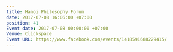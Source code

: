 ```yaml
---
title: Hanoi Philosophy Forum
date: 2017-07-08 16:06:00 +07:00
position: 41
Event date: 2017-07-08 00:00:00 +07:00
Venue: Clickspace
Event URL: https://www.facebook.com/events/1418591688229415/
---
```


